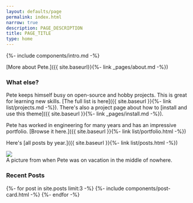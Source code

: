 ```yaml
---
layout: defaults/page
permalink: index.html
narrow: true
description: PAGE_DESCRIPTION
title: PAGE_TITLE
type: home
---
```


{%- include components/intro.md -%}

[More about Pete.]({{ site.baseurl}}{%- link _pages/about.md -%})

### What else?

Pete keeps himself busy on open-source and hobby projects. This is great for learning new skills. [The full list is here]({{ site.baseurl }}{%- link list/projects.md -%}). There's also a project page about how to [install and use this theme]({{ site.baseurl }}{%- link _pages/install.md -%}).

Pete has worked in engineering for many years and has an impressive portfolio. [Browse it here.]({{ site.baseurl }}{%- link list/portfolio.html -%})

Here's [all posts by year.]({{ site.baseurl }}{%- link list/posts.html -%})

<div class="card mb-3">
    <img class="card-img-top" src="https://images.unsplash.com/photo-1516358045903-b686e6bd3814?ixlib=rb-0.3.5&ixid=eyJhcHBfaWQiOjEyMDd9&s=beab09d3410d08c33d34a47af0a7b99d&auto=format&fit=crop&w=1652&q=80"/>
    <div class="card-body bg-light">
        <div class="card-text">A picture from when Pete was on vacation in the middle of nowhere.</div>
    </div>
</div>

### Recent Posts

{%- for post in site.posts limit:3 -%}
{%- include components/post-card.html -%}
{%- endfor -%}


